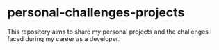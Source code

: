 # personal-challenges-projects
This repository aims to share my personal projects and the challenges I faced during my career as a developer.
